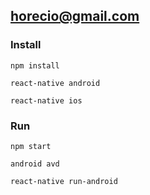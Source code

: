 ## horecio@gmail.com

### Install

  `npm install`

  `react-native android`

  `react-native ios`

### Run

  `npm start`

  `android avd`

  `react-native run-android`
